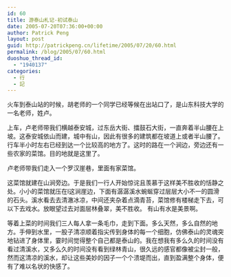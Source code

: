 ```yaml
---
id: 60
title: 游泰山札记-初试泰山
date: 2005-07-20T07:36:00+00:00
author: Patrick Peng
layout: post
guid: http://patrickpeng.cn/lifetime/2005/07/20/60.html
permalink: /blog/2005/07/60.html
duoshuo_thread_id:
  - "1940137"
categories:
  - 行
  - 記
---
```

<p>火车到泰山站的时候，胡老师的一个同学已经等候在出站口了，是山东科技大学的一名老师，姓卢。</p>  <p>上车，卢老师带我们横越泰安城，过东岳大街、擂鼓石大街，一直奔着半山腰在上坡。这泰安城依山而建，城中有山，因此有很多的建筑都在坡道上或者半山腰了。行车半小时左右已经到达一个比较高的地方了。这时的路在一个涧边，旁边还有一些农家的菜馆。目的地就是这里了。</p>  <p>卢老师带我们走入一个罗汉崖巷，里面有家菜馆。</p>  <p>这菜馆就建在山涧旁边。于是我们一行人开始惊诧且羡慕于这样美不胜收的恬静之处。小小的菜馆就压在l这涧崖边，下面有潺潺溪水蜿蜒穿过层层大小不一的圆滑的石头。溪水看去去清澈冰凉，中间还夹杂着点滴青苔，菜馆修有楼梯走下去，可以下去戏水。放眼望过去对面层林叠翠，美不胜收。 有山有水是美景啊。</p>  <p>等着上菜的时间我们三人每人拿一条毛巾，走到下面。多么天然，多么自然的地方。手伸到水里，一股子清凉顺着指尖传到身体的每一个细胞，仿佛泰山的灵魂突地钻进了身体里，霎时间觉得整个自己都是泰山的。我在想我有多么久的时间没有看过清溪水，又多么久的时间没有看到绿林青山，很久远的感官都像被尘封一般，然而这清凉的溪水，却让这些美妙的因子一个个溃堤而出，直到盈满整个身体，便有了难以名状的快感了。</p>